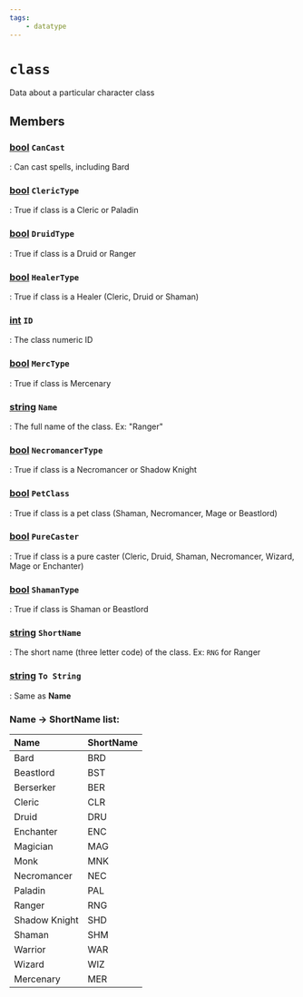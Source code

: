 ```yaml
---
tags:
    - datatype
---
```

# `class`

Data about a particular character class

## Members

### [bool][bool] `CanCast`

:   Can cast spells, including Bard

### [bool][bool] `ClericType`

:   True if class is a Cleric or Paladin

### [bool][bool] `DruidType`

:   True if class is a Druid or Ranger

### [bool][bool] `HealerType`

:   True if class is a Healer (Cleric, Druid or Shaman)

### [int][int] `ID`

:   The class numeric ID

### [bool][bool] `MercType`

:   True if class is Mercenary

### [string][string] `Name`

:   The full name of the class. Ex: "Ranger"

### [bool][bool] `NecromancerType`

:   True if class is a Necromancer or Shadow Knight

### [bool][bool] `PetClass`

:   True if class is a pet class (Shaman, Necromancer, Mage or Beastlord)

### [bool][bool] `PureCaster`

:   True if class is a pure caster (Cleric, Druid, Shaman, Necromancer, Wizard, Mage or Enchanter)

### [bool][bool] `ShamanType`

:   True if class is Shaman or Beastlord

### [string][string] `ShortName`

:   The short name (three letter code) of the class. Ex: `RNG` for Ranger

### [string][string] `To String`

:   Same as **Name**


### Name -> ShortName list:
| **Name** | **ShortName** |
| :--- | :--- |
| Bard | BRD |
| Beastlord | BST |
| Berserker | BER |
| Cleric | CLR |
| Druid | DRU |
| Enchanter | ENC |
| Magician | MAG |
| Monk | MNK |
| Necromancer | NEC |
| Paladin | PAL |
| Ranger | RNG |
| Shadow Knight | SHD |
| Shaman | SHM |
| Warrior | WAR |
| Wizard | WIZ |
| Mercenary | MER |
[int]: datatype-int.md
[string]: datatype-string.md
[achievementobj]: datatype-achievementobj.md
[bool]: datatype-bool.md
[time]: datatype-time.md
[achievement]: datatype-achievement.md
[achievementcat]: datatype-achievementcat.md
[altability]: datatype-altability.md
[spell]: datatype-spell.md
[bandolieritem]: #bandolieritem-datatype
[int64]: datatype-int64.md
[timestamp]: datatype-timestamp.md
[float]: datatype-float.md
[buff]: datatype-buff.md
[spawn]: datatype-spawn.md
[auratype]: datatype-auratype.md
[item]: datatype-item.md
[worldlocation]: datatype-worldlocation.md
[ticks]: datatype-ticks.md
[fellowship]: datatype-fellowship.md
[strinrg]: datatype-string.md
[xtarget]: datatype-xtarget.md
